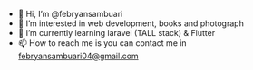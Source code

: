 - 👋 Hi, I’m @febryansambuari
- 👀 I’m interested in web development, books and photograph
- 🌱 I’m currently learning laravel (TALL stack) & Flutter
- 📫 How to reach me is you can contact me in febryansambuari04@gmail.com

<!---
febryansambuari/febryansambuari is a ✨ special ✨ repository because its `README.md` (this file) appears on your GitHub profile.
You can click the Preview link to take a look at your changes.
--->
